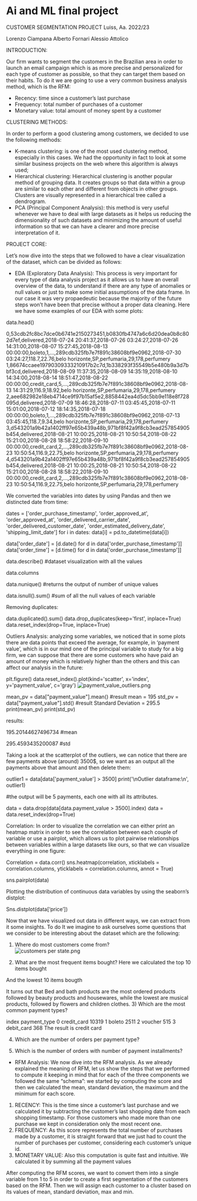 # Ai and ML final project
CUSTOMER SEGMENTATION PROJECT
Luiss, Aa. 2022/23

Lorenzo Ciampana 
Alberto Fornari
Alessio Attolico

INTRODUCTION:

Our firm wants to segment the customers in the Brazilian area in order to launch an email campaign which is as more precise and personalized for each type of customer as possible, so that they can target them based on their habits.
To do it we are going to use a very common business analysis method, which is the RFM:
-	Recency: time since a customer’s last purchase
-	Frequency: total number of purchases of a customer
-	Monetary value: total amount of money spent by a customer

CLUSTERING METHODS:

In order to perform a good clustering among customers, we decided to use the following methods:
-	K-means clustering: is one of the most  used clustering method, especially in this cases. We had the opportunity in fact to look at some similar business projects on the web where this algorithm is always used;
-	Hierarchical clustering: Hierarchical clustering is another popular method of grouping data. It creates groups so that data within a group are similar to each other and different from objects in other groups. Clusters are visually represented in a hierarchical tree called a dendrogram.
-	PCA (Principal Component Analysis): this method is very useful whenever we have to deal with large datasets as it helps us reducing the dimensionality of such datasets and minimizing the amount of useful information so that we can have a clearer and more precise interpretation of it.


PROJECT CORE:

Let’s now dive into the steps that we followed to have a clear visualization of the dataset, which can be divided as follows:
-	EDA (Exploratory Data Analysis):
This process is very important for every type of data analysis project as it allows us to have an overall overview of the data, to understand if there are any type of anomalies or null values or just to make some initial assumptions of the data frame. 
In our case it was very propaedeutic because the majority of the future steps won’t have been that precise without a proper data cleaning.
Here we have some examples of our EDA with some plots:

data.head()

0,53cdb2fc8bc7dce0b6741e2150273451,b0830fb4747a6c6d20dea0b8c802d7ef,delivered,2018-07-24 20:41:37,2018-07-26 03:24:27,2018-07-26 14:31:00,2018-08-07 15:27:45,2018-08-13 00:00:00,boleto,1,...,289cdb325fb7e7f891c38608bf9e0962,2018-07-30 03:24:27,118.7,22.76,belo horizonte,SP,perfumaria,29,178,perfumery
1,86674ccaee19790309333210917b2c7d,1b338293f35549b5e480b9a3d7bbf3cd,delivered,2018-08-09 11:37:35,2018-08-09 14:35:19,2018-08-10 14:34:00,2018-08-14 18:51:47,2018-08-22 00:00:00,credit_card,5,...,289cdb325fb7e7f891c38608bf9e0962,2018-08-13 14:31:29,116.9,18.92,belo horizonte,SP,perfumaria,29,178,perfumery
2,aee682982e18eb4714ce9f97b15af5e2,8858442ea4d5dc5bb9e118e8f728095d,delivered,2018-07-09 18:46:28,2018-07-11 03:45:45,2018-07-11 15:01:00,2018-07-12 18:14:35,2018-07-18 00:00:00,boleto,1,...,289cdb325fb7e7f891c38608bf9e0962,2018-07-13 03:45:45,118.7,9.34,belo horizonte,SP,perfumaria,29,178,perfumery
3,d543201a9b42a1402ff97e65b439a48b,971bf8f42a9f8cb3ead257854905b454,delivered,2018-08-21 10:00:25,2018-08-21 10:50:54,2018-08-22 15:21:00,2018-08-28 18:58:22,2018-09-10 00:00:00,credit_card,2,...,289cdb325fb7e7f891c38608bf9e0962,2018-08-23 10:50:54,116.9,22.75,belo horizonte,SP,perfumaria,29,178,perfumery
4,d543201a9b42a1402ff97e65b439a48b,971bf8f42a9f8cb3ead257854905b454,delivered,2018-08-21 10:00:25,2018-08-21 10:50:54,2018-08-22 15:21:00,2018-08-28 18:58:22,2018-09-10 00:00:00,credit_card,2,...,289cdb325fb7e7f891c38608bf9e0962,2018-08-23 10:50:54,116.9,22.75,belo horizonte,SP,perfumaria,29,178,perfumery


We converted the variables into dates by using Pandas and then we distincted date from time:

dates = ['order_purchase_timestamp', 'order_approved_at', 'order_approved_at', 'order_delivered_carrier_date', 'order_delivered_customer_date', 'order_estimated_delivery_date', 'shipping_limit_date']
for i in dates:
    data[i] = pd.to_datetime(data[i])

data['order_date'] = [d.date() for d in data['order_purchase_timestamp']]
data['order_time'] = [d.time() for d in data['order_purchase_timestamp']]



data.describe() #dataset visualization with all the values

data.columns

data.nunique() #returns the output of number of unique values 

data.isnull().sum() #sum of all the null values of each variable

Removing duplicates: 

data.duplicated().sum()
data.drop_duplicates(keep='first', inplace=True)
data.reset_index(drop=True, inplace=True)

Outliers Analysis: 
analyzing some variables, we noticed that in some plots there are data points that exceed the average, for example, in ‘payment value’, which is in our mind one of the principal variable to study for a big firm, we can suppose that there are some customers who have paid an amount of money which is relatively higher than the others and this can affect our analysis in the future:

plt.figure() 
data.reset_index().plot(kind='scatter', x='index', y='payment_value', c='gray')
![payment_value_outliers.png](payment_value_outliers.png)
 
mean_pv = data["payment_value"].mean()  #result mean = 195
std_pv = data["payment_value"].std()    #result Standard Deviation = 295.5
print(mean_pv)
print(std_pv) 

results:

195.20144627496734 #mean

295.4593435200087 #std

Taking a look at the scatterplot of the outliers, we can notice that there are few payments above (around) 3500$, so we want as an output all the payments above that amount and then delete them:

outlier1 = data[data['payment_value'] > 3500]
print('\nOutlier dataframe:\n', outlier1)

#the output will be 5 payments, each one with all its attributes.

data = data.drop(data[data.payment_value > 3500].index)
data = data.reset_index(drop=True)


Correlation:
In order to visualize the correlation we can either print an heatmap matrix in order to see the correlation between each couple of variable or use a pairplot, which allows us to plot pairwise relationships between variables within a large datasets like ours, so that we can visualize everything in one figure:

Correlation = data.corr()
sns.heatmap(correlation, xticklabels = correlation.columns, yticklabels = correlation.columns, annot = True)

sns.pairplot(data)

Plotting the distribution of continuous data variables by using the seaborn’s distplot:

Sns.distplot(data[‘price’])



Now that we have visualized out data in different ways, we can extract from it some insights. To do It we imagine to ask ourselves some questions that we consider to be interesting about the dataset which are the following:

1)	Where do most customers come from?  
![customers per state.png](customers%20per%20state.png)

2)	What are the most frequent items bought?
Here we calculated the top 10 items bought
 
And the lowest 10 items bougth
 
It turns out that Bed and bath products are the most ordered products followed by beauty products and housewares, while the lowest are musical products, followed by flowers and children clothes.
3)	Which are the most common payment types?

index     payment_type 
0         credit_card 10319 
1         boleto 2511 
2         voucher 515 
3         debit_card 368
	The result is credit card

4)	Which are the number of orders per payment type?
 

5)	Which is the number of orders with number of payment installments?
 


-	RFM Analysis:
We now dive into the RFM analysis. 
As we already explained the meaning of RFM, let us show the steps that we performed to compute it keeping in mind that for each of the three components we followed the same “schema”: we started by computing the score and then we calculated the mean, standard deviation, the maximum and the minimum for each score.
1)	RECENCY:
This is the time since a customer’s last purchase and we calculated it by subtracting the customer’s last shopping date from each shopping timestamp. For those customers who made more than one purchase we kept in consideration only the most recent one.
2)	FREQUENCY:
As this score represents the total number of purchases made by a customer, it is straight forward that we just had to count the number of purchases per customer, considering each customer’s unique id.
3)	MONETARY VALUE:
Also this computation is quite fast and intuitive. We calculated it by summing all the payment values

After computing the RFM scores, we want to convert them into a single variable from 1 to 5 in order to create a first segmentation of the customers based on the RFM. Then we will assign each customer to a cluster based on its values of mean, standard deviation, max and min.



